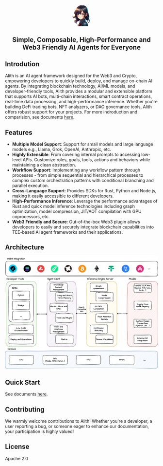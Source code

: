 <p align="center">
    <img src="imgs/logo.png" alt="Alith Logo" style="width: 70px;" />
</p>

<h2 align="center">
Simple, Composable, High-Performance and Web3 Friendly AI Agents for Everyone
</h2>

## Introdution

Alith is an AI agent framework designed for the Web3 and Crypto, empowering developers to quickly build, deploy, and manage on-chain AI agents. By integrating blockchain technology, AI/ML models, and developer-friendly tools, Alith provides a modular and extensible platform that supports AI bots, multi-chain interactions, smart contract operations, real-time data processing, and high-performance inference. Whether you're building DeFi trading bots, NFT analyzers, or DAO governance tools, Alith offers robust support for your projects. For more indroduction and comparision, see documents [here](https://alith.vercel.app/docs).

## Features

+ **Multiple Model Support**: Support for small models and large language models e.g., Llama, Grok, OpenAI, Anthropic, etc.
+ **Highly Extensible**: From covering internal prompts to accessing low-level APIs. Customize roles, goals, tools, actions and behaviors while maintaining a clean abstraction.
+ **Workflow Support**: Implementing any workflow pattern through processes - from simple sequential and hierarchical processes to complex custom orchestration patterns with conditional branching and parallel execution.
+ **Cross-Language Support**: Provides SDKs for Rust, Python and Node.js, making it easily accessible to different developers.
+ **High-Performance Inference**: Leverage the performance advantages of Rust and quick model inference technologies including graph optimization, model compression, JIT/AOT compilation with GPU coprocessors, etc.
+ **Web3 Friendly and Secure**: Out-of-the-box Web3 plugin allows developers to easily and securely integrate blockchain capabilities into TEE-based AI agent frameworks and their applications.

## Architecture

<p align="center">
    <img src="imgs/alith.png" alt="Alith Arch" />
</p>

## Quick Start

See documents [here](https://alith.vercel.app/docs/get-started).

## Contributing

We warmly welcome contributions to Alith! Whether you're a developer, a user reporting a bug, or someone eager to enhance our documentation, your participation is highly valued!

## License

Apache 2.0
